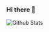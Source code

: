 ### Hi there 👋
![Github Stats](https://github-readme-stats.vercel.app/api?username=coderfix-lab&show_icons=true&theme=dark&count_private=true)
<!--
**JinluZhang1126/Jinluzhang1126** is a ✨ _special_ ✨ repository because its `README.md` (this file) appears on your GitHub profile.

Here are some ideas to get you started:

- 🔭 I’m currently working on ...
- 🌱 I’m currently learning ...
- 👯 I’m looking to collaborate on ...
- 🤔 I’m looking for help with ...
- 💬 Ask me about ...
- 📫 How to reach me: ...
- 😄 Pronouns: ...
- ⚡ Fun fact: ...
-->
